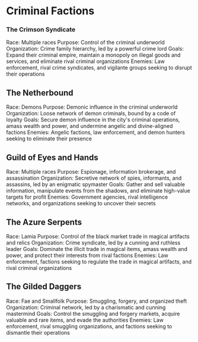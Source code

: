 # Criminal Factions

### The Crimson Syndicate

Race: Multiple races
Purpose: Control of the criminal underworld
Organization: Crime family hierarchy, led by a powerful crime lord
Goals: Expand their criminal empire, maintain a monopoly on illegal goods and services, and eliminate rival criminal organizations
Enemies: Law enforcement, rival crime syndicates, and vigilante groups seeking to disrupt their operations

## The Netherbound

Race: Demons
Purpose: Demonic influence in the criminal underworld
Organization: Loose network of demon criminals, bound by a code of loyalty
Goals: Secure demon influence in the city's criminal operations, amass wealth and power, and undermine angelic and divine-aligned factions
Enemies: Angelic factions, law enforcement, and demon hunters seeking to eliminate their presence

## Guild of Eyes and Hands

Race: Multiple races
Purpose: Espionage, information brokerage, and assassination
Organization: Secretive network of spies, informants, and assassins, led by an enigmatic spymaster
Goals: Gather and sell valuable information, manipulate events from the shadows, and eliminate high-value targets for profit
Enemies: Government agencies, rival intelligence networks, and organizations seeking to uncover their secrets

## The Azure Serpents

Race: Lamia
Purpose: Control of the black market trade in magical artifacts and relics
Organization: Crime syndicate, led by a cunning and ruthless leader
Goals: Dominate the illicit trade in magical items, amass wealth and power, and protect their interests from rival factions
Enemies: Law enforcement, factions seeking to regulate the trade in magical artifacts, and rival criminal organizations

## The Gilded Daggers

Race: Fae and Smallfolk
Purpose: Smuggling, forgery, and organized theft
Organization: Criminal network, led by a charismatic and cunning mastermind
Goals: Control the smuggling and forgery markets, acquire valuable and rare items, and evade the authorities
Enemies: Law enforcement, rival smuggling organizations, and factions seeking to dismantle their operations
